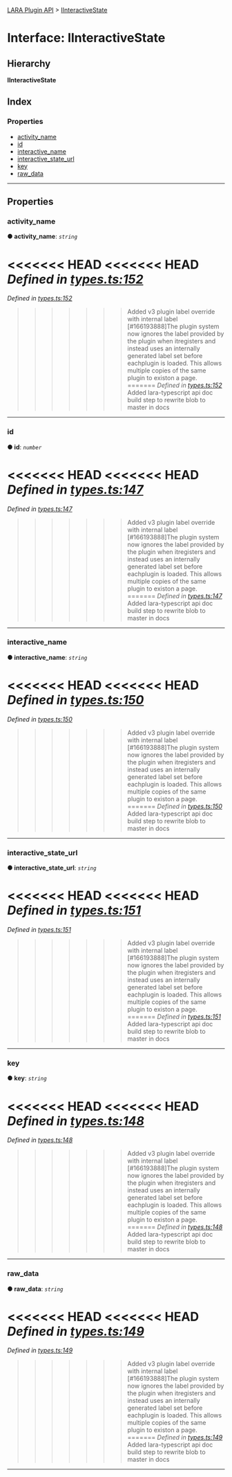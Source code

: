 [LARA Plugin API](../README.md) > [IInteractiveState](../interfaces/iinteractivestate.md)

# Interface: IInteractiveState

## Hierarchy

**IInteractiveState**

## Index

### Properties

* [activity_name](iinteractivestate.md#activity_name)
* [id](iinteractivestate.md#id)
* [interactive_name](iinteractivestate.md#interactive_name)
* [interactive_state_url](iinteractivestate.md#interactive_state_url)
* [key](iinteractivestate.md#key)
* [raw_data](iinteractivestate.md#raw_data)

---

## Properties

<a id="activity_name"></a>

###  activity_name

**● activity_name**: *`string`*

<<<<<<< HEAD
<<<<<<< HEAD
*Defined in [types.ts:152](https://github.com/concord-consortium/lara/blob/7771e1f1/lara-typescript/src/plugin-api/types.ts#L152)*
=======
*Defined in [types.ts:152](https://github.com/concord-consortium/lara/blob/5ed958f8/lara-typescript/src/plugin-api/types.ts#L152)*
>>>>>>> Added v3 plugin label override with internal label [#166193888]The plugin system now ignores the label provided by the plugin when itregisters and instead uses an internally generated label set before eachplugin is loaded.  This allows multiple copies of the same plugin to existon a page.
=======
*Defined in [types.ts:152](https://github.com/concord-consortium/lara/blob/master/lara-typescript/src/plugin-api/types.ts#L152)*
>>>>>>> Added lara-typescript api doc build step to rewrite blob to master in docs

___
<a id="id"></a>

###  id

**● id**: *`number`*

<<<<<<< HEAD
<<<<<<< HEAD
*Defined in [types.ts:147](https://github.com/concord-consortium/lara/blob/7771e1f1/lara-typescript/src/plugin-api/types.ts#L147)*
=======
*Defined in [types.ts:147](https://github.com/concord-consortium/lara/blob/5ed958f8/lara-typescript/src/plugin-api/types.ts#L147)*
>>>>>>> Added v3 plugin label override with internal label [#166193888]The plugin system now ignores the label provided by the plugin when itregisters and instead uses an internally generated label set before eachplugin is loaded.  This allows multiple copies of the same plugin to existon a page.
=======
*Defined in [types.ts:147](https://github.com/concord-consortium/lara/blob/master/lara-typescript/src/plugin-api/types.ts#L147)*
>>>>>>> Added lara-typescript api doc build step to rewrite blob to master in docs

___
<a id="interactive_name"></a>

###  interactive_name

**● interactive_name**: *`string`*

<<<<<<< HEAD
<<<<<<< HEAD
*Defined in [types.ts:150](https://github.com/concord-consortium/lara/blob/7771e1f1/lara-typescript/src/plugin-api/types.ts#L150)*
=======
*Defined in [types.ts:150](https://github.com/concord-consortium/lara/blob/5ed958f8/lara-typescript/src/plugin-api/types.ts#L150)*
>>>>>>> Added v3 plugin label override with internal label [#166193888]The plugin system now ignores the label provided by the plugin when itregisters and instead uses an internally generated label set before eachplugin is loaded.  This allows multiple copies of the same plugin to existon a page.
=======
*Defined in [types.ts:150](https://github.com/concord-consortium/lara/blob/master/lara-typescript/src/plugin-api/types.ts#L150)*
>>>>>>> Added lara-typescript api doc build step to rewrite blob to master in docs

___
<a id="interactive_state_url"></a>

###  interactive_state_url

**● interactive_state_url**: *`string`*

<<<<<<< HEAD
<<<<<<< HEAD
*Defined in [types.ts:151](https://github.com/concord-consortium/lara/blob/7771e1f1/lara-typescript/src/plugin-api/types.ts#L151)*
=======
*Defined in [types.ts:151](https://github.com/concord-consortium/lara/blob/5ed958f8/lara-typescript/src/plugin-api/types.ts#L151)*
>>>>>>> Added v3 plugin label override with internal label [#166193888]The plugin system now ignores the label provided by the plugin when itregisters and instead uses an internally generated label set before eachplugin is loaded.  This allows multiple copies of the same plugin to existon a page.
=======
*Defined in [types.ts:151](https://github.com/concord-consortium/lara/blob/master/lara-typescript/src/plugin-api/types.ts#L151)*
>>>>>>> Added lara-typescript api doc build step to rewrite blob to master in docs

___
<a id="key"></a>

###  key

**● key**: *`string`*

<<<<<<< HEAD
<<<<<<< HEAD
*Defined in [types.ts:148](https://github.com/concord-consortium/lara/blob/7771e1f1/lara-typescript/src/plugin-api/types.ts#L148)*
=======
*Defined in [types.ts:148](https://github.com/concord-consortium/lara/blob/5ed958f8/lara-typescript/src/plugin-api/types.ts#L148)*
>>>>>>> Added v3 plugin label override with internal label [#166193888]The plugin system now ignores the label provided by the plugin when itregisters and instead uses an internally generated label set before eachplugin is loaded.  This allows multiple copies of the same plugin to existon a page.
=======
*Defined in [types.ts:148](https://github.com/concord-consortium/lara/blob/master/lara-typescript/src/plugin-api/types.ts#L148)*
>>>>>>> Added lara-typescript api doc build step to rewrite blob to master in docs

___
<a id="raw_data"></a>

###  raw_data

**● raw_data**: *`string`*

<<<<<<< HEAD
<<<<<<< HEAD
*Defined in [types.ts:149](https://github.com/concord-consortium/lara/blob/7771e1f1/lara-typescript/src/plugin-api/types.ts#L149)*
=======
*Defined in [types.ts:149](https://github.com/concord-consortium/lara/blob/5ed958f8/lara-typescript/src/plugin-api/types.ts#L149)*
>>>>>>> Added v3 plugin label override with internal label [#166193888]The plugin system now ignores the label provided by the plugin when itregisters and instead uses an internally generated label set before eachplugin is loaded.  This allows multiple copies of the same plugin to existon a page.
=======
*Defined in [types.ts:149](https://github.com/concord-consortium/lara/blob/master/lara-typescript/src/plugin-api/types.ts#L149)*
>>>>>>> Added lara-typescript api doc build step to rewrite blob to master in docs

___

